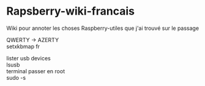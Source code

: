 # Rapsberry-wiki-francais
Wiki pour annoter les choses Raspberry-utiles que j'ai trouvé sur le passage

QWERTY -> AZERTY
<br>setxkbmap fr

lister usb devices
<br>lsusb
<br>
terminal passer en root
<br>sudo -s
